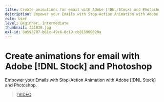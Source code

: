 ```yaml
---
title: Create animations for email with Adobe [!DNL Stock] and Photoshop
description: Empower your Emails with Stop-Action Animation with Adobe [!DNL Stock] and Photoshop
role: User
level: Beginner, Intermediate
thumbnail: 331838.jpg
exl-id: 8a593707-b61c-49c6-8c19-cb815960629a
---
```

# Create animations for email with Adobe [!DNL Stock] and Photoshop

Empower your Emails with Stop-Action Animation with Adobe [!DNL Stock] and Photoshop.

>[!VIDEO](https://video.tv.adobe.com/v/331838?hidetitle=true)
